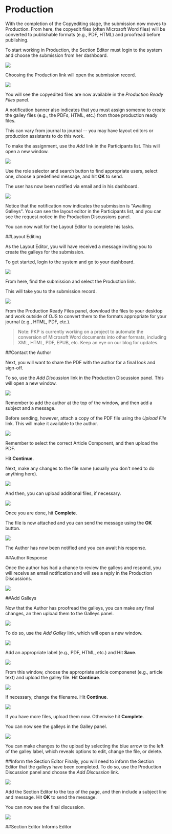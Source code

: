 # Production

With the completion of the Copyediting stage, the submission now moves to Production. From here, the copyedit files (often Microsoft Word files) will be converted to publishable formats (e.g., PDF, HTML) and proofread before publishing.

To start working in Production, the Section Editor must login to the system and choose the submission from her dashboard.

![](learning-ojs-3-se-production-submissions.png)

Choosing the Production link will open the submission record.

![](learning-ojs-3-se-production.png)

You will see the copyedited files are now available in the *Production Ready Files* panel.

A notification banner also indicates that you must assign someone to create the galley files (e.g., the PDFs, HTML, etc.) from those production ready files.

This can vary from journal to journal -- you may have layout editors or production assistants to do this work.

To make the assignment, use the *Add* link in the Participants list. This will open a new window.

![](learning-ojs-3-se-production-participants-add.png)

Use the role selector and search button to find appropriate users, select one, choose a predefined message, and hit **OK** to send.

The user has now been notified via email and in his dashboard.

![](learning-ojs-3-se-production-participants-added.png)

Notice that the notification now indicates the submission is "Awaiting Galleys". You can see the layout editor in the Participants list, and you can see the request notice in the Production Discussions panel.

You can now wait for the Layout Editor to complete his tasks.

##Layout Editing

As the Layout Editor, you will have received a message inviting you to create the galleys for the submission.

To get started, login to the system and go to your dashboard.

![](learning-ojs-3-le-dashboard.png)

From here, find the submission and select the Production link.

This will take you to the submission record.

![](learning-ojs-3-le-submission.png)

From the Production Ready Files panel, download the files to your desktop and work outside of OJS to convert them to the formats appropriate for your journal (e.g., HTML, PDF, etc.).


> Note: PKP is currently working on a project to automate the conversion of Microsoft Word documents into other formats, including XML, HTML, PDF, EPUB, etc. Keep an eye on our blog for updates.

##Contact the Author

Next, you will want to share the PDF with the author for a final look and sign-off.

To so, use the *Add Discussion* link in the Production Discussion panel. This will open a new window.

![](learning-ojs-3-le-production-add-participant.png)

Remember to add the author at the top of the window, and then add a subject and a message.

Before sending, however, attach a copy of the PDF file using the *Upload File* link. This will make it available to the author.

![](learning-ojs-3-le-production-add-participant-upload.png)

Remember to select the correct Article Component, and then upload the PDF.

Hit **Continue**.

Next, make any changes to the file name (usually you don't need to do anything here).

![](learning-ojs-3-le-production-add-participant-upload2.png)

And then, you can upload additional files, if necessary.

![](learning-ojs-3-le-production-add-participant-upload3.png)

Once you are done, hit **Complete**.

The file is now attached and you can send the message using the **OK** button.

![](learning-ojs-3-le-production-add-participant2.png)

The Author has now been notified and you can await his response.

##Author Response

Once the author has had a chance to review the galleys and respond, you will receive an email notification and will see a reply in the Production Discussions.

![](learning-ojs-3-au-production-message-reply.png)

##Add Galleys

Now that the Author has proofread the galleys, you can make any final changes, an then upload them to the Galleys panel.

![](learning-ojs-3-au-production-galleys.png)

To do so, use the *Add Galley* link, which will open a new window.

![](learning-ojs-3-au-production-galleys-upload1.png)

Add an appropriate label (e.g., PDF, HTML, etc.) and Hit **Save**.

![](learning-ojs-3-au-production-galleys-upload2.png)

From this window, choose the appropriate article componenet (e.g., article text) and upload the galley file. Hit **Continue**.

![](learning-ojs-3-au-production-galleys-upload3.png)

If necessary, change the filename. Hit **Continue**.

![](learning-ojs-3-au-production-galleys-upload4.png)

If you have more files, upload them now. Otherwise hit **Complete**.

You can now see the galleys in the Galley panel.

![](learning-ojs-3-au-production-galleys-uploaded.png)

You can make changes to the upload by selecting the blue arrow to the left of the galley label, which reveals options to edit, change the file, or delete.

##Inform the Section Editor
Finally, you will need to inform the Section Editor that the galleys have been completed. To do so, use the Production Discussion panel and choose the *Add Discussion* link.

![](learning-ojs-3-au-production-galleys-complete.png)

Add the Section Editor to the top of the page, and then include a subject line and message. Hit **OK** to send the message.

You can now see the final discussion.

![](learning-ojs-3-au-production-galleys-discussions.png)

##Section Editor Informs Editor

